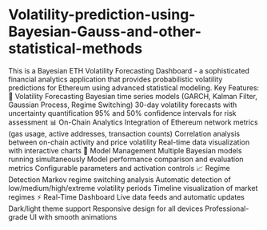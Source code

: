 # Volatility-prediction-using-Bayesian-Gauss-and-other-statistical-methods

This is a Bayesian ETH Volatility Forecasting Dashboard - a sophisticated financial analytics application that provides probabilistic volatility predictions for Ethereum using advanced statistical modeling.  Key Features: 🔮 Volatility Forecasting  Bayesian time series models (GARCH, Kalman Filter, Gaussian Process, Regime Switching) 30-day volatility forecasts with uncertainty quantification 95% and 50% confidence intervals for risk assessment 📊 On-Chain Analytics  Integration of Ethereum network metrics (gas usage, active addresses, transaction counts) Correlation analysis between on-chain activity and price volatility Real-time data visualization with interactive charts 🧠 Model Management  Multiple Bayesian models running simultaneously Model performance comparison and evaluation metrics Configurable parameters and activation controls 📈 Regime Detection  Markov regime switching analysis Automatic detection of low/medium/high/extreme volatility periods Timeline visualization of market regimes ⚡ Real-Time Dashboard  Live data feeds and automatic updates Dark/light theme support Responsive design for all devices Professional-grade UI with smooth animations
